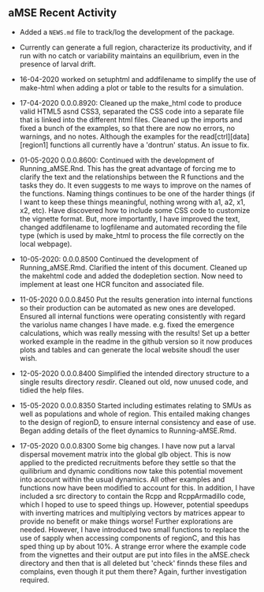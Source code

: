 ## aMSE Recent Activity

* Added a `NEWS.md` file to track/log the development of the package.

* Currently can generate a full region, characterize its productivity, and if run with no catch or variability maintains an equilibrium, even in the presence of larval drift.

* 16-04-2020 worked on setuphtml and addfilename to simplify the use of make-html when adding a plot or table to the results for a simulation.

* 17-04-2020 0.0.0.8920: Cleaned up the make_html code to produce valid HTML5 asnd CSS3, separated the CSS code into a separate file that is linked into the different html files. Cleaned up the imports and fixed a bunch of the examples, so that there are now no errors, no warnings, and no notes. Although the examples for the read[ctrl][data][region1] functions all currently have a 'dontrun' status. An issue to fix. 

* 01-05-2020 0.0.0.8600: Continued with the development of Running_aMSE.Rnd. This has the great advantage of forcing me to clarify the text and the relationships between the R functions and the tasks they do. It even suggests to me ways to improve on the names of the functions. Naming things continues to be one of the harder things (if I want to keep these things meaningful, nothing wrong with a1, a2, x1, x2, etc). Have discovered how to include some CSS code to customize the vignette format. But, more importantly, I have improved the text, changed addfilename to logfilename and automated recording the file type (which is used by make_html to process the file correctly on the local webpage).

* 10-05-2020: 0.0.0.8500 Continued the development of Running_aMSE.Rmd. Clarified the intent of this document. Cleaned up the makehtml code and added the dodepletion section. Now need to implement at least one HCR funciton and associated file.

* 11-05-2020 0.0.0.8450 Put the results generation into internal functions so their production can be automated as new ones are developed. Ensured all internal functions were operating consistently with regard the variolus name changes I have made. e.g. fixed the emergence calculations, which was really messing with the results! Set up a better worked example in the readme in the github version so it now produces plots and tables and can generate the local website shoudl the user wish.

* 12-05-2020 0.0.0.8400 Simplified the intended directory structure to a single results directory _resdir_. Cleaned out old, now unused code, and tidied the help files.

* 15-05-2020 0.0.0.8350 Started including estimates relating to SMUs as well as populations and whole of region. This entailed making changes to the design of regionD, to ensure internal consistency and ease of use. Began adding details of the fleet dynamics to Running-aMSE.Rmd.

* 17-05-2020 0.0.0.8300 Some big changes. I have now put a larval dispersal movement matrix into the global glb object. This is now applied to the predicted recruitments before they settle so that the quilibrium and dynamic conditions now take this potential movement into account within the usual dynamics. All other examples and functions now have been modified to account for this. In addition, I have included a src directory to contain the Rcpp and RcppArmadillo code, which I hoped to use to speed things up. However, potential speedups with inverting matrices and multiplying vectors by matrices appear to provide no benefit or make things worse! Further explorations are needed. However, I have introduced two small functions to replace the use of sapply when accessing components of regionC, and this has sped thing up by about 10%. A strange error where the example code from the vignettes and their output are put into files in the aMSE.check directory and then that is all deleted but 'check' finnds these files and complains, even though it put them there? Again, further investigation required. 
